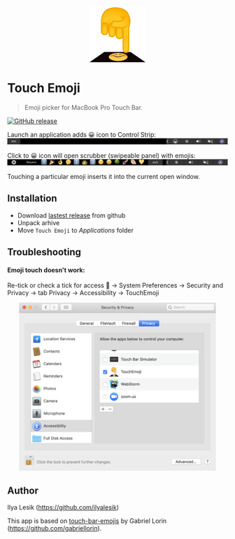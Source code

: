 <p align="center"><img src="Emoji-256x256.png" width="128"></p>

# Touch Emoji

> Emoji picker for MacBook Pro Touch Bar.

[![GitHub release](https://img.shields.io/github/release/ilyalesik/touch-emoji.svg)](https://github.com/ilyalesik/touch-emoji/releases)

Launch an application adds 😀 icon to Control Strip:
![Icon at control strip](touch-emoji-icon-screenshot.png)

Click to 😀 icon will open scrubber (swipeable panel) with emojis:
![Recent emoji](touch-emoji-recent-screenshot.png)

Touching a particular emoji inserts it into the current open window.

## Installation
* Download [lastest release](https://github.com/lm-a/touch-emoji/releases/download/v0.2.1/Touch-Emoji-v0.2.1.zip) from github
* Unpack arhive
* Move `Touch Emoji` to *Applications* folder

## Troubleshooting
#### Emoji touch doesn't work:

Re-tick or check a tick for access  → System Preferences → Security and Privacy → tab Privacy → Accessibility → TouchEmoji

<p align="center"><img width="450" alt="Accessibility window" src="accessiblity.png"></p>

## Author
Ilya Lesik (https://github.com/ilyalesik)

This app is based on [touch-bar-emojis](https://github.com/gabriellorin/touch-bar-emojis) by Gabriel Lorin (https://github.com/gabriellorin).
